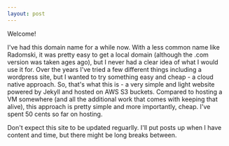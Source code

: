 ```yaml
---
layout: post
---
```

Welcome! 

I've had this domain name for a while now. With a less common name like Radomski, it was pretty easy to get a local domain (although the .com version was taken ages ago), but I never had a clear idea of what I would use it for. Over the years I've tried a few different things including a wordpress site, but I wanted to try something easy and cheap - a cloud native approach. So, that's what this is - a very simple and light website powered by Jekyll and hosted on AWS S3 buckets. Compared to hosting a VM somewhere (and all the additional work that comes with keeping that alive), this approach is pretty simple and more importantly, cheap. I've spent 50 cents so far on hosting.

Don't expect this site to be updated reguarlly. I'll put posts up when I have content and time, but there might be long breaks between. 


